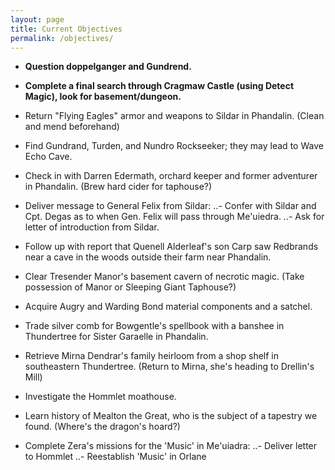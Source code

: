 ```yaml
---
layout: page
title: Current Objectives
permalink: /objectives/
---
```

- **Question doppelganger and Gundrend.**

- **Complete a final search through Cragmaw Castle (using Detect Magic), look for basement/dungeon.**

- Return "Flying Eagles" armor and weapons to Sildar in Phandalin. (Clean and mend beforehand)

- Find Gundrand, Turden, and Nundro Rockseeker; they may lead to Wave Echo Cave.

- Check in with Darren Edermath, orchard keeper and former adventurer in Phandalin. (Brew hard cider for taphouse?)

- Deliver message to General Felix from Sildar:
..- Confer with Sildar and Cpt. Degas as to when Gen. Felix will pass through Me'uiedra.
..- Ask for letter of introduction from Sildar.

- Follow up with report that Quenell Alderleaf's son Carp saw Redbrands near a cave in the woods outside their farm near Phandalin.

- Clear Tresender Manor's basement cavern of necrotic magic. (Take possession of Manor or Sleeping Giant Taphouse?)

- Acquire Augry and Warding Bond material components and a satchel.

- Trade silver comb for Bowgentle's spellbook with a banshee in Thundertree for Sister Garaelle in Phandalin.

- Retrieve Mirna Dendrar's family heirloom from a shop shelf in southeastern Thundertree. (Return to Mirna, she's heading to Drellin's Mill)

- Investigate the Hommlet moathouse.

- Learn history of Mealton the Great, who is the subject of a tapestry we found. (Where's the dragon's hoard?)

- Complete Zera's missions for the 'Music' in Me'uiadra:
..- Deliver letter to Hommlet
..- Reestablish 'Music' in Orlane
